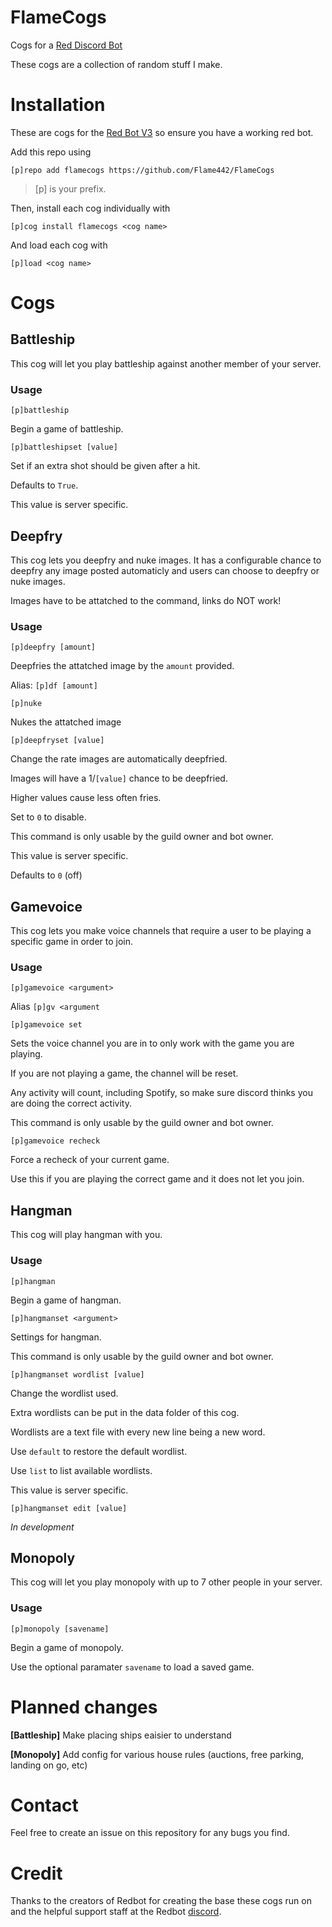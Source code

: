 # FlameCogs
Cogs for a [Red Discord Bot](https://github.com/Cog-Creators/Red-DiscordBot)

These cogs are a collection of random stuff I make.
# Installation
These are cogs for the [Red Bot V3](https://github.com/Cog-Creators/Red-DiscordBot/tree/V3/develop) so ensure you have a working red bot.

Add this repo using

`[p]repo add flamecogs https://github.com/Flame442/FlameCogs`    

>[p] is your prefix.

Then, install each cog individually with

`[p]cog install flamecogs <cog name>`

And load each cog with

`[p]load <cog name>`
# Cogs

## Battleship
This cog will let you play battleship against another member of your server.
### Usage
`[p]battleship`

Begin a game of battleship.

`[p]battleshipset [value]`

Set if an extra shot should be given after a hit.

Defaults to `True`.

This value is server specific.
## Deepfry
This cog lets you deepfry and nuke images. It has a configurable chance to deepfry any image posted automaticly and users can choose to deepfry or nuke images. 

Images have to be attatched to the command, links do NOT work!
### Usage
`[p]deepfry [amount]`

Deepfries the attatched image by the `amount` provided.

Alias: `[p]df [amount]`

`[p]nuke`

Nukes the attatched image

`[p]deepfryset [value]`

Change the rate images are automatically deepfried.

Images will have a 1/`[value]` chance to be deepfried.

Higher values cause less often fries.

Set to `0` to disable.

This command is only usable by the guild owner and bot owner.

This value is server specific.

Defaults to `0` (off)
## Gamevoice
This cog lets you make voice channels that require a user to be playing a specific game in order to join.
### Usage
`[p]gamevoice <argument>`

Alias `[p]gv <argument`

`[p]gamevoice set`

Sets the voice channel you are in to only work with the game you are playing.

If you are not playing a game, the channel will be reset.

Any activity will count, including Spotify, so make sure discord thinks you are doing the correct activity.

This command is only usable by the guild owner and bot owner.

`[p]gamevoice recheck`

Force a recheck of your current game.

Use this if you are playing the correct game and it does not let you join.
## Hangman
This cog will play hangman with you.
### Usage
`[p]hangman`

Begin a game of hangman.

`[p]hangmanset <argument>`

Settings for hangman.

This command is only usable by the guild owner and bot owner.

`[p]hangmanset wordlist [value]`

Change the wordlist used.

Extra wordlists can be put in the data folder of this cog.

Wordlists are a text file with every new line being a new word.

Use `default` to restore the default wordlist.

Use `list` to list available wordlists.

This value is server specific.

`[p]hangmanset edit [value]`

*In development*
## Monopoly
This cog will let you play monopoly with up to 7 other people in your server.
### Usage
`[p]monopoly [savename]`

Begin a game of monopoly. 

Use the optional paramater `savename` to load a saved game.
# Planned changes

**[Battleship]** Make placing ships eaisier to understand

**[Monopoly]** Add config for various house rules (auctions, free parking, landing on go, etc)
# Contact
Feel free to create an issue on this repository for any bugs you find.
# Credit
Thanks to the creators of Redbot for creating the base these cogs run on and the helpful support staff at the Redbot [discord](https://discord.gg/red).
